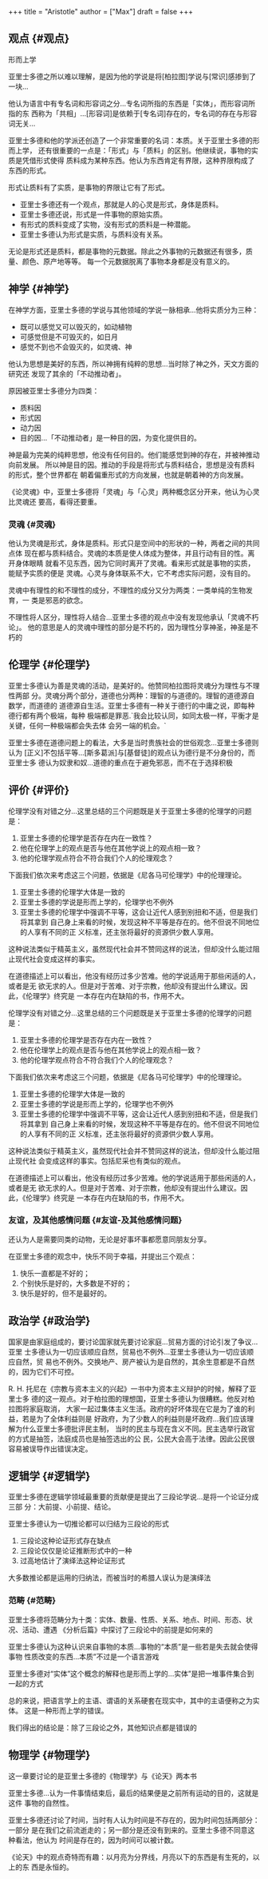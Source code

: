 +++
title = "Aristotle"
author = ["Max"]
draft = false
+++

## 观点 {#观点}

形而上学

亚里士多德之所以难以理解，是因为他的学说是将[柏拉图]学说与[常识]感掺到了一块...

他认为语言中有专名词和形容词之分...专名词所指的东西是「实体」，而形容词所指的东
西称为「共相」...[形容词]是依赖于[专名词]存在的，专名词的存在与形容词无关...

亚里士多德和他的学派还创造了一个非常重要的名词：本质。关于亚里士多德的形而上学，
还有很重要的一点是：「形式」与「质料」的区别。他继续说，事物的实质是凭借形式使得
质料成为某种东西。他认为东西肯定有界限，这种界限构成了东西的形式。

形式让质料有了实质，是事物的界限让它有了形式。

-   亚里士多德还有一个观点，那就是人的心灵是形式，身体是质料。
-   亚里士多德还说，形式是一件事物的原始实质。
-   有形式的质料变成了实物，没有形式的质料是一种潜能。
-   亚里士多德认为形式是实质，与质料没有关系。

无论是形式还是质料，都是事物的元数据。除此之外事物的元数据还有很多，质量、颜色、原产地等等。
每一个元数据脱离了事物本身都是没有意义的。


## 神学 {#神学}

在神学方面，亚里士多德的学说与其他领域的学说一脉相承...他将实质分为三种：

-   既可以感觉又可以毁灭的，如动植物
-   可感觉但是不可毁灭的，如日月
-   感觉不到也不会毁灭的，如灵魂、神

他认为思想是美好的东西，所以神拥有纯粹的思想...当时除了神之外，天文方面的研究还
发现了其余的「不动推动者」。

原因被亚里士多德分为四类：

-   质料因
-   形式因
-   动力因
-   目的因...「不动推动者」是一种目的因，为变化提供目的。

神是最为完美的纯粹思想，他没有任何目的。他们能感觉到神的存在，并被神推动向前发展。
所以神是目的因。推动的手段是将形式与质料结合，思想是没有质料的形式，整个世界都在
朝着偏重形式的方向发展，也就是朝着神的方向发展。

《论灵魂》中，亚里士多德将「灵魂」与「心灵」两种概念区分开来，他认为心灵比灵魂还
要高，看得还要重。


### 灵魂 {#灵魂}

他认为灵魂是形式，身体是质料。形式只是空间中的形状的一种，两者之间的共同点体
现在都与质料结合。灵魂的本质是使人体成为整体，并且行动有目的性。离开身体眼睛
就看不见东西，因为它同时离开了灵魂。看来形式就是事物的实质，能赋予实质的便是
灵魂。心灵与身体联系不大，它不考虑实际问题，没有目的。

灵魂中有理性的和不理性的成分，不理性的成分又分为两类：一类单纯的生物发育，一
类是邪恶的欲念。

不理性将人区分，理性将人结合...亚里士多德的观点中没有发现他承认「灵魂不朽论」。
他的意思是人的灵魂中理性的部分是不朽的，因为理性分享神圣，神圣是不朽的


## 伦理学 {#伦理学}

亚里士多德认为善是灵魂的活动，是美好的。他赞同柏拉图将灵魂分为理性与不理性两部
分。灵魂分两个部分，道德也分两种：理智的与道德的。理智的道德源自数学，而道德的
道德源自生活。亚里士多德有一种关于德行的中庸之说，即每种德行都有两个极端，每种
极端都是罪恶.\`我会比较认同，如同太极一样，平衡才是关键，任何一种极端都会失去体
会另一端的机会。\`

亚里士多德在道德问题上的看法，大多是当时贵族社会的世俗观念...亚里士多德则认为
[正义]不包括平等...[斯多葛派]与[基督徒]的观点认为德行是不分身份的，而亚里士多
德认为奴隶和奴...道德的重点在于避免邪恶，而不在于选择积极


## 评价 {#评价}

伦理学没有对错之分...这里总结的三个问题既是关于亚里士多德的伦理学的问题是：

1.  亚里士多德的伦理学是否存在内在一致性？
2.  他在伦理学上的观点是否与他在其他学说上的观点相一致？
3.  他的伦理学观点符合不符合我们个人的伦理观念？

下面我们依次来考虑这三个问题，依据是《尼各马可伦理学》中的伦理理论。

1.  亚里士多德的伦理学大体是一致的
2.  亚里士多德的学说是形而上学的，伦理学也不例外
3.  亚里士多德的伦理学中强调不平等，这会让近代人感到别扭和不适，但是我们将其拿到
    自己身上来看的时候，发现这种不平等是存在的。他不但说不同地位的人享有不同的正
    义标准，还主张将最好的资源供少数人享用。

这种说法类似于精英主义，虽然现代社会并不赞同这样的说法，但却没什么能过阻止现代社会变成这样的事实。

在道德描述上可以看出，他没有经历过多少苦难。他的学说适用于那些闲适的人，或者是无
欲无求的人。但是对于苦难、对于宗教，他却没有提出什么建议。因此，《伦理学》终究是
一本存在内在缺陷的书，作用不大。

伦理学没有对错之分...这里总结的三个问题既是关于亚里士多德的伦理学的问题是：

1.  亚里士多德的伦理学是否存在内在一致性？
2.  他在伦理学上的观点是否与他在其他学说上的观点相一致？
3.  他的伦理学观点符合不符合我们个人的伦理观念？

下面我们依次来考虑这三个问题，依据是《尼各马可伦理学》中的伦理理论。

1.  亚里士多德的伦理学大体是一致的
2.  亚里士多德的学说是形而上学的，伦理学也不例外
3.  亚里士多德的伦理学中强调不平等，这会让近代人感到别扭和不适，但是我们将其拿到
    自己身上来看的时候，发现这种不平等是存在的。他不但说不同地位的人享有不同的正
    义标准，还主张将最好的资源供少数人享用。

这种说法类似于精英主义，虽然现代社会并不赞同这样的说法，但却没什么能过阻止现代社
会变成这样的事实。包括尼采也有类似的观点。

在道德描述上可以看出，他没有经历过多少苦难。他的学说适用于那些闲适的人，或者是无
欲无求的人。但是对于苦难、对于宗教，他却没有提出什么建议。因此，《伦理学》终究是
一本存在内在缺陷的书，作用不大。


### 友谊，及其他感情问题 {#友谊-及其他感情问题}

还认为人是需要同类的动物，无论是好事坏事都愿意同朋友分享。

在亚里士多德的观念中，快乐不同于幸福，并提出三个观点：

1.  快乐一直都是不好的；
2.  个别快乐是好的，大多数是不好的；
3.  快乐是好的，但不是最好的。


## 政治学 {#政治学}

国家是由家庭组成的，要讨论国家就先要讨论家庭...贸易方面的讨论引发了争议...亚里
士多德认为一切应该顺应自然，贸易也不例外...亚里士多德认为一切应该顺应自然，贸
易也不例外。交换地产、房产被认为是自然的，其余生意都是不自然的，因为它们不可控。

R. H. 托尼在《宗教与资本主义的兴起》一书中为资本主义辩护的时候，解释了亚里士多
德的这一观点。对于柏拉图的理想国，亚里士多德认为很糟糕。他反对柏拉图将家庭取消，
大家一起过集体主义生活。政府的好坏体现在它是为了谁的利益，若是为了全体利益则是
好政府，为了少数人的利益则是坏政府...我们应该理解为什么亚里士多德批评民主制，
当时的民主与现在含义不同。民主选举行政官的方式是抽签，法庭成员也是抽签选出的公
民，公民大会高于法律。因此公民很容易被误导作出错误决定。


## 逻辑学 {#逻辑学}

亚里士多德在逻辑学领域最重要的贡献便是提出了三段论学说...是将一个论证分成三部
分：大前提、小前提、结论。

亚里士多德认为一切推论都可以归结为三段论的形式

1.  三段论这种论证形式存在缺点
2.  三段论仅仅是论证推断形式中的一种
3.  过高地估计了演绎法这种论证形式

大多数推论都是运用的归纳法，而被当时的希腊人误认为是演绎法


### 范畴 {#范畴}

亚里士多德将范畴分为十类：实体、数量、性质、关系、地点、时间、形态、状况、活动、遭遇
《分析后篇》中探讨了三段论中的前提是如何来的

亚里士多德认为这种认识来自事物的本质...事物的“本质”是一些若是失去就会使得事物
性质改变的东西...本质”不过是一个语言游戏

亚里士多德对“实体”这个概念的解释也是形而上学的...实体”是把一堆事件集合到一起的方式

总的来说，把语言学上的主语、谓语的关系硬套在现实中，其中的主语便称之为实体。
这是一种形而上学的错误。

我们得出的结论是：除了三段论之外，其他知识点都是错误的


## 物理学 {#物理学}

这一章要讨论的是亚里士多德的《物理学》与《论天》两本书

亚里士多德...认为一件事情结束后，最后的结果便是之前所有运动的目的，这就是这件
事物的自然性。

亚里士多德还讨论了时间，当时有人认为时间是不存在的，因为时间包括两部分：一部分
是在我们之前流逝走的；另一部分是还没有到来的。亚里士多德不同意这种看法，他认为
时间是存在的，因为时间可以被计数。

《论天》中的观点奇特而有趣：以月亮为分界线，月亮以下的东西是有生死的，以上的东
西是永恒的。
